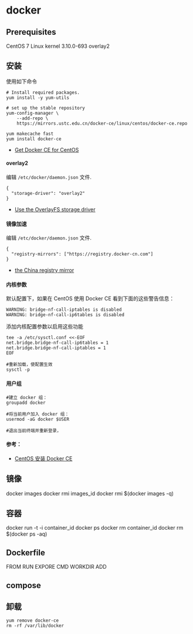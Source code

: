 # docker

## Prerequisites

CentOS 7
Linux kernel 3.10.0-693
overlay2

## 安装

使用如下命令

```
# Install required packages. 
yum install -y yum-utils

# set up the stable repository
yum-config-manager \
    --add-repo \
    https://mirrors.ustc.edu.cn/docker-ce/linux/centos/docker-ce.repo

yum makecache fast
yum install docker-ce
```
- [Get Docker CE for CentOS](https://docs.docker.com/install/linux/docker-ce/centos/#install-docker-ce)

#### overlay2
编辑 `/etc/docker/daemon.json` 文件.

```
{
  "storage-driver": "overlay2"
}
```
- [Use the OverlayFS storage driver](https://docs.docker.com/storage/storagedriver/overlayfs-driver/)

#### 镜像加速
编辑 `/etc/docker/daemon.json` 文件.

```
{
  "registry-mirrors": ["https://registry.docker-cn.com"]
}
```
- [the China registry mirror](https://docs.docker.com/registry/recipes/mirror/#use-case-the-china-registry-mirror)

#### 内核参数

默认配置下，如果在 CentOS 使用 Docker CE 看到下面的这些警告信息：

```
WARNING: bridge-nf-call-iptables is disabled
WARNING: bridge-nf-call-ip6tables is disabled
```

添加内核配置参数以启用这些功能

```
tee -a /etc/sysctl.conf <<-EOF
net.bridge.bridge-nf-call-ip6tables = 1
net.bridge.bridge-nf-call-iptables = 1
EOF

#重新加载，使配置生效
sysctl -p
```

#### 用户组
```
#建立 docker 组：
groupadd docker

#将当前用户加入 docker 组：
usermod -aG docker $USER

#退出当前终端并重新登录，
```

#### 参考：
- [CentOS 安装 Docker CE](https://yeasy.gitbooks.io/docker_practice/content/install/centos.html)

## 镜像
docker images
docker rmi images_id
docker rmi $(docker images -q)

## 容器
docker run -t -i container_id
docker ps
docker rm container_id
docker rm $(docker ps -aq)

## Dockerfile
FROM
RUN
EXPORE
CMD
WORKDIR
ADD

## compose

## 卸载

```
yum remove docker-ce
rm -rf /var/lib/docker
```




